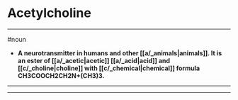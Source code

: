 # Acetylcholine
---
#noun
- **A neurotransmitter in humans and other [[a/_animals|animals]]. It is an ester of [[a/_acetic|acetic]] [[a/_acid|acid]] and [[c/_choline|choline]] with [[c/_chemical|chemical]] formula CH3COOCH2CH2N+(CH3)3.**
---
---
